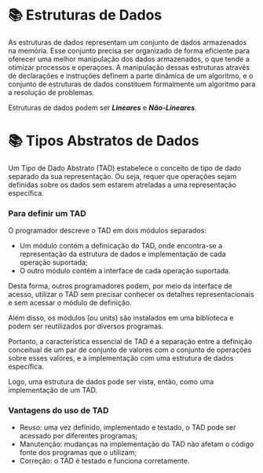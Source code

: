 # 📚 Estruturas de Dados
As estruturas de dados representam um conjunto de dados armazenados na memória. Esse conjunto precisa ser organizado de forma eficiente para oferecer uma melhor manipulação dos dados armazenados, o que tende a otimizar processos e operaçoes. A manipulação dessas estruturas através de declarações e instruções definem a parte dinâmica de um algoritmo, e o conjunto de estruturas de dados constituem formalmente um algoritmo para a resolução de problemas.

Estruturas de dados podem ser ***Lineares*** e ***Não-Lineares***.


# 📚 Tipos Abstratos de Dados
Um Tipo de Dado Abstrato (TAD) estabelece o conceito de tipo de dado separado da sua representação. Ou seja, requer que operações sejam definidas sobre os dados sem estarem atreladas a uma representação específica.

### Para definir um TAD
O programador descreve o TAD em dois módulos separados:
- Um módulo contém a definicação do TAD, onde encontra-se a representação da estrutura de dados e implementação de cada operação suportada;
- O outro módulo contém a interface de cada operação suportada.

Desta forma, outros programadores podem, por meio da interface de acesso, utilizar o TAD sem precisar conhecer os detalhes representacionais e sem acessar o módulo de definição.

Além disso, os módulos (ou units) são instalados em uma biblioteca e podem ser reutilizados por diversos programas. 

Portanto, a característica essencial de TAD é a separação entre a definição conceitual de um par de conjunto de valores com o conjunto de operações sobre esses valores, e a implementação com uma estrutura de dados específica.

Logo, uma estrutura de dados pode ser vista, então, como uma implementação de um TAD.

### Vantagens do uso de TAD
- Reuso: uma vez definido, implementado e testado, o TAD pode ser acessado por diferentes programas;
- Manutenção: mudanças na implementação do TAD não afetam o código fonte dos programas que o utilizam;
- Correção: o TAD é testado e funciona corretamente.
